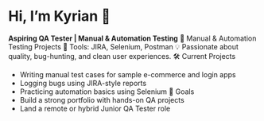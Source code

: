 # Hi, I’m Kyrian 👋 

**Aspiring QA Tester | Manual & Automation Testing** 
🧪 Manual & Automation Testing Projects 
🔧 Tools: JIRA, Selenium, Postman 
💡 Passionate about quality, bug-hunting, and clean user experiences. 
 🛠️ Current Projects 
- Writing manual test cases for sample e-commerce and login apps 
- Logging bugs using JIRA-style reports 
- Practicing automation basics using Selenium 
 🚀 Goals 
- Build a strong portfolio with hands-on QA projects 
- Land a remote or hybrid Junior QA Tester role 
